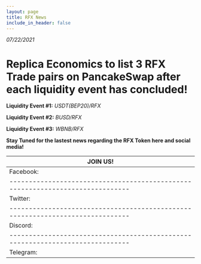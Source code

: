 ```yaml
---
layout: page
title: RFX News
include_in_header: false
---
```


*07/22/2021*

# Replica Economics to list 3 RFX Trade pairs on PancakeSwap after each liquidity event has concluded!

**Liquidity Event #1:** *USDT(BEP20)/RFX*

**Liquidity Event #2:** *BUSD/RFX*

**Liquidity Event #3:** *WBNB/RFX*

**Stay Tuned for the lastest news regarding the RFX Token here and social media!**

| JOIN US!                                                                     |
|------------------------------------------------------------------------------|
|Facebook: | https://www.facebook.com/Replica-Forex-106826445027296            |
|------------------------------------------------------------------------------|
|Twitter:  | https://twitter.com/ReplicaForex                                  |
|------------------------------------------------------------------------------|
|Discord:  | https://discord.com/channels/868409686943203328/868409688121835542|
|------------------------------------------------------------------------------| 
|Telegram: | https://t.me/replicaforex                                         |
